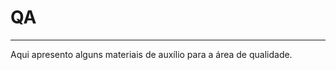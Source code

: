 # QA
________________________________
Aqui apresento alguns materiais de auxílio para a área de qualidade.
